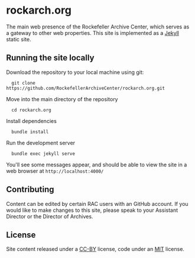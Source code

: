 # rockarch.org

The main web presence of the Rockefeller Archive Center, which serves as a gateway to other web properties. This site is implemented as a [Jekyll](https://jekyllrb.com/) static site.

## Running the site locally

Download the repository to your local machine using git:

      git clone https://github.com/RockefellerArchiveCenter/rockarch.org.git

Move into the main directory of the repository

      cd rockarch.org

Install dependencies

      bundle install

Run the development server

      bundle exec jekyll serve

You'll see some messages appear, and should be able to view the site in a web browser at `http://localhost:4000/`


## Contributing

Content can be edited by certain RAC users with an GitHub account. If you would like to make changes to this site, please speak to your Assistant Director or the Director of Archives.


## License

Site content released under a [CC-BY](CCBY-LICENSE.md) license, code under an [MIT](MIT-LICENSE.md) license.
